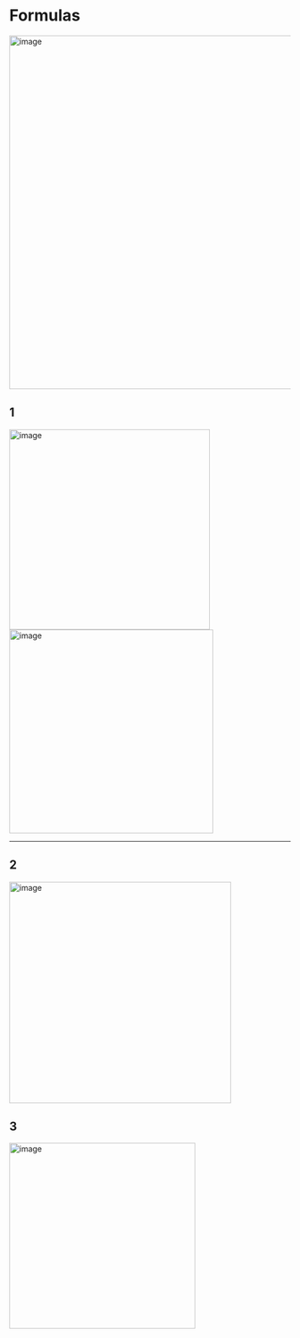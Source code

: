 # Formulas 
<img width="634" alt="image" src="https://github.com/user-attachments/assets/ad9d65f5-4117-4432-ae6e-5b8d1b55b878" />

## 1
<img width="359" alt="image" src="https://github.com/user-attachments/assets/616ddc88-eece-4f59-ad1a-dd6e89dd0666" />
<img width="365" alt="image" src="https://github.com/user-attachments/assets/802dd939-759f-4937-ae4e-b47163dedaad" />

---------

## 2
<img width="397" alt="image" src="https://github.com/user-attachments/assets/4646d132-b826-4094-b020-8835600ceb93" />

## 3

<img width="333" alt="image" src="https://github.com/user-attachments/assets/eccde1e5-7829-48e9-a276-23db9413a949" />
